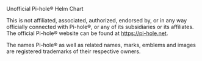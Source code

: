 Unofficial Pi-hole® Helm Chart

This is not affiliated, associated, authorized, endorsed by, or in any way officially connected with Pi-hole®, or any of its subsidiaries or its affiliates. The official Pi-hole® website can be found at https://pi-hole.net.

The names Pi-hole® as well as related names, marks, emblems and images are registered trademarks of their respective owners.
